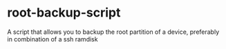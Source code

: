 # root-backup-script
A script that allows you to backup the root partition of a device, preferably in combination of a ssh ramdisk
